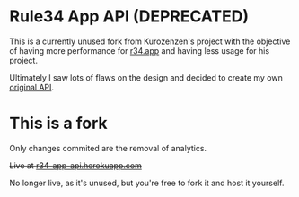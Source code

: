 # Rule34 App API (DEPRECATED)
This is a currently unused fork from Kurozenzen's project with the objective of having more performance for [r34.app](https://r34.app/) and having less usage for his project.

Ultimately I saw lots of flaws on the design and decided to create my own [original API](https://github.com/VoidlessSeven7/Rule-34-API).

# This is a fork
Only changes commited are the removal of analytics.

~~Live at [r34-app-api.herokuapp.com](https://example.com/)~~

No longer live, as it's unused, but you're free to fork it and host it yourself.
